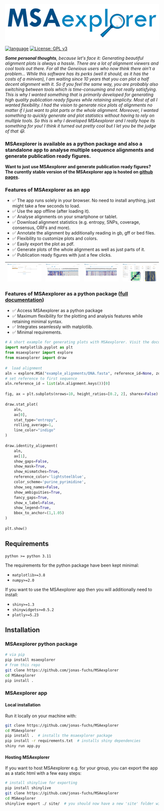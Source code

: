 ![Logo](app_src/img/logo.svg)

[![language](https://img.shields.io/badge/python-%3E3.11-green)](https://www.python.org/)
[![License: GPL v3](https://img.shields.io/github/license/jonas-fuchs/bamdash)](https://www.gnu.org/licenses/gpl-3.0)

_**Some personal thoughts**, because let's face it: Generating beautiful alignment plots is always a hassle. There are a lot of alignment viewers and cool tools out there.
For all the Geneious users who now think there ain't a problem... While this software has its perks (well it should, as it has the costs of a minivan), I am waiting since 10 years that you can plot a 
half decent alignment with it. So if you feel the same way, you are probably also switching between tools which is time-consuming and not really satisfying. This is why 
I wanted something that is primarily developed for generating high quality publication ready figures while retaining simplicity. Most of all I wanted 
flexibility. I had the vision to generate nice plots of alignments no matter if I just want to plot parts or the whole alignment. 
Moreover, I wanted something to quickly generate and plot statistics without having to rely on multiple tools. So this is why I developed MSAexplorer and I really hope its
something for you! I think it turned out pretty cool but I let you be the judge of that :smiley:._

### MSAexplorer is available as a python package and also a standalone app to analyse multiple sequence alignments and generate publication ready figures. 
**Want to just use MSAexplorer and generate publication ready figures? 
The curently stable version of the MSAexplorer app is hosted on  [github pages](https://jonas-fuchs.github.io/MSAexplorer/shiny).**


### Features of MSAexplorer as an app
- :white_check_mark: The app runs solely in your browser. No need to install anything, just might take a few seconds to load.
- :white_check_mark: Use the app offline (after loading it).
- :white_check_mark: Analyse alignments on your smartphone or tablet.
- :white_check_mark: Download alignment statistics (e.g. entropy, SNPs, coverage, consensus, ORFs and more).
- :white_check_mark: Annotate the alignment by additionally reading in gb, gff or bed files.
- :white_check_mark: Flexibility to customize plots and colors.
- :white_check_mark: Easily export the plot as pdf.
- :white_check_mark: Generate plots of the whole alignment as well as just parts of it.
- :white_check_mark: Publication ready figures with just a few clicks.

| ![](readme_assets/upload_tab.png) | ![](readme_assets/plot_tab.png) | ![](readme_assets/plot2_tab.png) | ![](readme_assets/analysis_tab.png) |
|-----------------------------------|---------------------------------|----------------------------------|-------------------------------------|


### Features of MSAexplorer as a python package ([full documentation](https://jonas-fuchs.github.io/MSAexplorer/docs/msaexplorer.html))
- :white_check_mark: Access MSAexplorer as a python package
- :white_check_mark: Maximum flexibility for the plotting and analysis features while retaining minimal syntax.
- :white_check_mark: Integrates seamlessly with matplotlib.
- :white_check_mark: Minimal requirements.

```python
# A short example for generating plots with MSAexplorer. Visit the documentation for full usage.
import matplotlib.pyplot as plt
from msaexplorer import explore
from msaexplorer import draw

#  load alignment
aln = explore.MSA("example_alignments/DNA.fasta", reference_id=None, zoom_range=None)
# set reference to first sequence
aln.reference_id = list(aln.alignment.keys())[0]

fig, ax = plt.subplots(nrows=10, height_ratios=[0.2, 2], sharex=False)

draw.stat_plot(
    aln,
    ax[0],
    stat_type="entropy",
    rolling_average=1,
    line_color="indigo"
)

draw.identity_alignment(
    aln,
    ax[1],
    show_gaps=False,
    show_mask=True,
    show_mismatches=True,
    reference_color='lightsteelblue',
    color_scheme='purine_pyrimidine',
    show_seq_names=False,
    show_ambiguities=True,
    fancy_gaps=True,
    show_x_label=False,
    show_legend=True,
    bbox_to_anchor=(1,1.05)
)

plt.show()
```

## Requirements

`python >= python 3.11`

The requirements for the python package have been kept minimal:
- `matplotlib>=3.8`
- `numpy>=2.0`

If you want to use the MSAexplorer app then you will additionally need to install:
- `shiny>=1.3`
- `shinywidgets>=0.5.2`
- `plotly>=5.23`

## Installation
### MSAexplorer python package
```bash
# via pip
pip install msaexplorer
# from this repo
git clone https://github.com/jonas-fuchs/MSAexplorer
cd MSAexplorer
pip install .
```
### MSAexplorer app
#### Local installation
Run it locally on your machine with:
````bash
git clone https://github.com/jonas-fuchs/MSAexplorer
cd MSAexplorer
pip install .  # installs the msaexplorer package
pip install -r requirements.txt  # installs shiny dependencies
shiny run app.py
````
#### Hosting MSAexplorer
If you want to host MSAexplorer e.g. for your group, you can export the app as a static html with a few easy steps:
```bash
# install shinylive for exporting
pip install shinylive
git clone https://github.com/jonas-fuchs/MSAexplorer
cd MSAexplorer
shinylive export ./ site/  # you should now have a new 'site' folder with the app
```